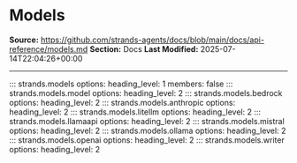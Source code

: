 # Models

**Source:** https://github.com/strands-agents/docs/blob/main/docs/api-reference/models.md
**Section:** Docs
**Last Modified:** 2025-07-14T22:04:26+00:00

---

::: strands.models
    options:
      heading_level: 1
      members: false
::: strands.models.model
    options:
      heading_level: 2
::: strands.models.bedrock
    options:
      heading_level: 2
::: strands.models.anthropic
    options:
      heading_level: 2
::: strands.models.litellm
    options:
      heading_level: 2
::: strands.models.llamaapi
    options:
      heading_level: 2
::: strands.models.mistral
    options:
      heading_level: 2
::: strands.models.ollama
    options:
      heading_level: 2
::: strands.models.openai
    options:
      heading_level: 2
::: strands.models.writer
    options:
      heading_level: 2
